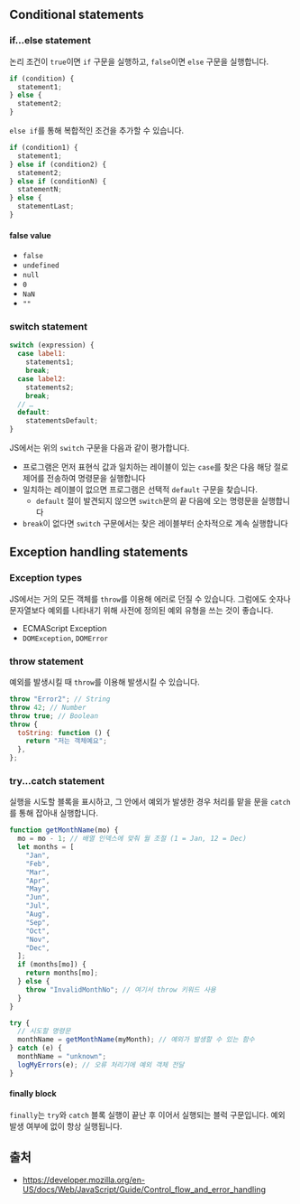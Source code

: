 ## Conditional statements
### if...else statement
논리 조건이 `true`이면 `if` 구문을 실행하고, `false`이면 `else` 구문을 실행합니다.
```javascript
if (condition) {
  statement1;
} else {
  statement2;
}
```
`else if`를 통해 복합적인 조건을 추가할 수 있습니다.
```javascript
if (condition1) {
  statement1;
} else if (condition2) {
  statement2;
} else if (conditionN) {
  statementN;
} else {
  statementLast;
}
```
#### false value
+ `false`
+ `undefined`
+ `null`
+ `0`
+ `NaN`
+ `""`
### switch statement
```javascript
switch (expression) {
  case label1:
    statements1;
    break;
  case label2:
    statements2;
    break;
  // …
  default:
    statementsDefault;
}
```
JS에서는 위의 `switch` 구문을 다음과 같이 평가합니다.
+ 프로그램은 먼저 표현식 값과 일치하는 레이블이 있는 `case`를 찾은 다음 해당 절로 제어를 전송하여 명령문을 실행합니다
+ 일치하는 레이블이 없으면 프로그램은 선택적 `default` 구문을 찾습니다.
	+ `default` 절이 발견되지 않으면 `switch`문의 끝 다음에 오는 명령문을 실행합니다
+ `break`이 없다면 `switch` 구문에서는 찾은 레이블부터 순차적으로 계속 실행합니다
## Exception handling statements
### Exception types
JS에서는 거의 모든 객체를 `throw`를 이용해 에러로 던질 수 있습니다. 그럼에도 숫자나 문자열보다 예외를 나타내기 위해 사전에 정의된 예외 유형을 쓰는 것이 좋습니다.
+ ECMAScript Exception
+ `DOMException`, `DOMError`
### throw statement
예외를 발생시킬 때 `throw`를 이용해 발생시킬 수 있습니다. 
```javascript
throw "Error2"; // String
throw 42; // Number
throw true; // Boolean
throw {
  toString: function () {
    return "저는 객체예요";
  },
};
```
### try...catch statement
실행을 시도할 블록을 표시하고, 그 안에서 예외가 발생한 경우 처리를 맡을 문을 `catch`를 통해 잡아내 실행합니다.

```javascript
function getMonthName(mo) {
  mo = mo - 1; // 배열 인덱스에 맞춰 월 조절 (1 = Jan, 12 = Dec)
  let months = [
    "Jan",
    "Feb",
    "Mar",
    "Apr",
    "May",
    "Jun",
    "Jul",
    "Aug",
    "Sep",
    "Oct",
    "Nov",
    "Dec",
  ];
  if (months[mo]) {
    return months[mo];
  } else {
    throw "InvalidMonthNo"; // 여기서 throw 키워드 사용
  }
}

try {
  // 시도할 명령문
  monthName = getMonthName(myMonth); // 예외가 발생할 수 있는 함수
} catch (e) {
  monthName = "unknown";
  logMyErrors(e); // 오류 처리기에 예외 객체 전달
}
```
#### finally block
`finally`는 `try`와 `catch` 블록 실행이 끝난 후 이어서 실행되는 블럭 구문입니다. 예외 발생 여부에 없이 항상 실행됩니다.

## 출처
+ https://developer.mozilla.org/en-US/docs/Web/JavaScript/Guide/Control_flow_and_error_handling
